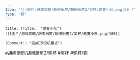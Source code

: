 ```yaml
---
Icon: "![[图片/游戏攻略/胡闹厨房/胡闹厨房2/奖杯/晚宴小队.png|30]]"
Type: "铜"
---
```

```ad-common-bronze-trophy
title: (Title:: "晚宴小队")
![[图片/游戏攻略/胡闹厨房/胡闹厨房2/奖杯/晚宴小队.png|100]]

(Comment:: "完成15街机模式")
```

#胡闹厨房/胡闹厨房2/奖杯 #奖杯 #奖杯/铜
